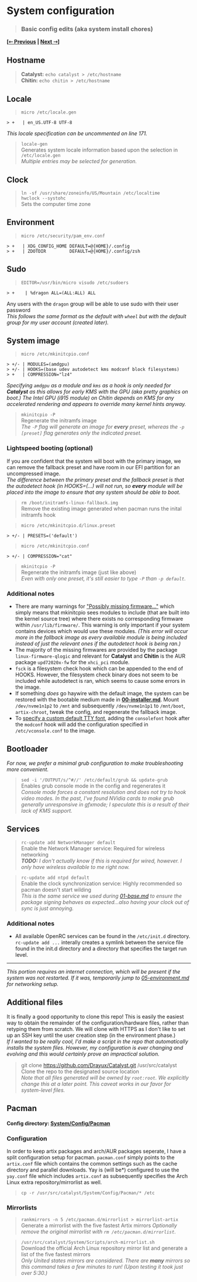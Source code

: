 # System configuration
> ### Basic config edits (aka system install chores)

**\[[⇽ Previous](./01-base.md) | [Next ⇾](./03-hardware.md)\]**  

## Hostname
> **Catalyst:** `echo catalyst > /etc/hostname`  
> **Chitin:** `echo chitin > /etc/hostname`  

## Locale
> `micro /etc/locale.gen`

    > +   | en_US.UTF-8 UTF-8
_This locale specification can be uncommented on line 171._

> `locale-gen`  
Generates system locale information based upon the selection in `/etc/locale.gen`  
_Multiple entries may be selected for generation._

## Clock
> `ln -sf /usr/share/zoneinfo/US/Mountain /etc/localtime`  
> `hwclock --systohc`  
Sets the computer time zone  

## Environment
> `micro /etc/security/pam_env.conf`  

    > +   | XDG_CONFIG_HOME	DEFAULT=@{HOME}/.config
    > +   | ZDOTDIR			DEFAULT=@{HOME}/.config/zsh

## Sudo
> `EDITOR=/usr/bin/micro visudo /etc/sudoers`  

    > +    | %dragon ALL=(ALL:ALL) ALL
Any users with the `dragon` group will be able to use sudo with their user password  
_This follows the same format as the default with `wheel` but with the default group for my user account (created later)._  

## System image
> `micro /etc/mkinitcpio.conf`  

    > +/- | MODULES=(amdgpu)
    > +/- | HOOKS=(base udev autodetect kms modconf block filesystems)
    > +   | COMPRESSION="lz4"
_Specifying `amdgpu` as a module and `kms` as a hook is only needed for **Catalyst** as this allows for early KMS with the GPU (aka pretty graphics on boot.) The Intel GPU (i915 module) on Chitin depends on KMS for any accelerated rendering and appears to override many kernel hints anyway._  

> `mkinitcpio -P`  
Regenerate the initramfs image  
_The `-P` flag will generate an image for **every** preset, whereas the `-p [preset]` flag generates only the indicated preset._

### Lightspeed booting (optional)
If you are confident that the system will boot with the primary image, we can remove the fallback preset and have room in our EFI partition for an uncompressed image.  
_The difference between the primary preset and the fallback preset is that the autodetect hook (in HOOKS=(...) will not run, so **every** module will be placed into the image to ensure that any system should be able to boot._  
  
> `rm /boot/initramfs-linux-fallback.img`  
Remove the existing image generated when pacman runs the inital initramfs hook  

> `micro /etc/mkinitcpio.d/linux.preset`

    > +/- | PRESETS=('default')

> `micro /etc/mkinitcpio.conf`  

    > +/- | COMPRESSION="cat"

> `mkinitcpio -P`  
Regenerate the initramfs image (just like above)  
_Even with only one preset, it's still easier to type `-P` than `-p default`._

### Additional notes
- There are many warnings for ["Possibly missing firmware..."](https://wiki.archlinux.org/title/Mkinitcpio#Possibly_missing_firmware_for_module_XXXX) which simply means that mkinitcpio sees modules to include (that are built into the kernel source tree) where there exists no corresponding firmware within `/usr/lib/firmware/`. This warning is only important if your system contains devices which would use these modules. _(This error will occur more in the fallback image as every available module is being included instead of just the relevant ones if the autodetect hook is being ran.)_
- The majority of the missing firmwares are provided by the package `linux-firmware-qlogic` and relevant for **Catalyst** and **Chitin** is the AUR package `upd72020x-fw` for the `xhci_pci` module.
- `fsck` is a filesystem check hook which can be appended to the end of HOOKS. However, the filesystem check binary does not seem to be included while autodetect is ran, which seems to cause some errors in the image.
- If something _does_ go haywire with the default image, the system can be restored with the bootable medium made in [**00-installer.md**](./00-installer.md). Mount `/dev/nvme1n1p2` to `/mnt` and subsequently `/dev/nvme1n1p1` to `/mnt/boot`, `artix-chroot`, tweak the config, and regenerate the fallback image.
- To [specify a custom default TTY font](https://wiki.archlinux.org/title/Linux_console#Persistent_configuration), adding the `consolefont` hook after the `modconf` hook will add the configuration specified in `/etc/vconsole.conf` to the image.

## Bootloader
_For now, we prefer a minimal grub configuration to make troubleshooting more convenient._

> `sed -i '/OUTPUT/s/^#//' /etc/default/grub && update-grub`  
Enables grub console mode in the config and regenerates it  
_Console mode forces a constant resolution and does not try to hook video modes. In the past, I've found NVidia cards to make grub generally unresponsive in gfxmode; I speculate this is a result of their lack of KMS support._  

## Services
> `rc-update add NetworkManager default`  
Enable the Network Manager service: Required for wireless networking  
_**TODO:** I don't actually know if this is required for wired, however. I only have wireless available to me right now._  

> `rc-update add ntpd default`  
Enable the clock synchronization service: Highly recommended so pacman doesn't start wilding  
_This is the same service we used during [01-base.md](./01-base.md) to ensure the package signing behaves as expected...also having your clock out of sync is just annoying._  

### Additional notes
- All available OpenRC services can be found in the `/etc/init.d` directory. `rc-update add ...` interally creates a symlink between the service file found in the init.d directory and a directory that specifies the target run level.

---

_This portion requires an internet connection, which will be present if the system was not restarted. If it was, temporarily jump to [05-environment.md](./05-environment.md#networking) for networking setup._

## Additional files
It is finally a good opportunity to clone this repo! This is easily the easiest way to obtain the remainder of the configuration/hardware files, rather than retyping them from scratch. We will clone with HTTPS as I don't like to set up an SSH key until the user creation step (in the environment phase.)  
_If I wanted to be really cool, I'd make a script in the repo that automatically installs the system files. However, my configuration is ever changing and evolving and this would certainly prove an impractical solution._  

> git clone https://github.com/Drayux/Catalyst.git /usr/src/catalyst
Clone the repo to the designated source location  
_Note that all files generated will be owned by `root:root`. We explicitly change this at a later point. This caveat works in our favor for system-level files._  

## Pacman
#### **Config directory: [System/Config/Pacman](/System/Config/Pacman)**

### Configuration
In order to keep artix packages and arch/AUR packages seperate, I have a split configuration setup for pacman. `pacman.conf` simply points to the `artix.conf` file which contains the common settings such as the cache directory and parallel downloads. Yay is (will be\*) configured to use the `yay.conf` file which includes `artix.conf` as subsequently specifies the Arch Linux extra repository/mirrorlist as well.  

> `cp -r /usr/src/catalyst/System/Config/Pacman/* /etc`  

### Mirrorlists
> `rankmirrors -n 5 /etc/pacman.d/mirrorlist > mirrorlist-artix`
Generate a mirrorlist with the five fastest Artix mirrors
_Optionally remove the original mirrorlist with `rm /etc/pacman.d/mirrorlist`._

> `/usr/src/catalyst/System/Scripts/arch-mirrorlist.sh`  
Download the official Arch Linux repository mirror list and generate a list of the five fastest mirrors  
_Only United states mirrors are considered. There are **many** mirrors so this command takes a few minutes to run! (Upon testing it took just over 5:30.)_  

